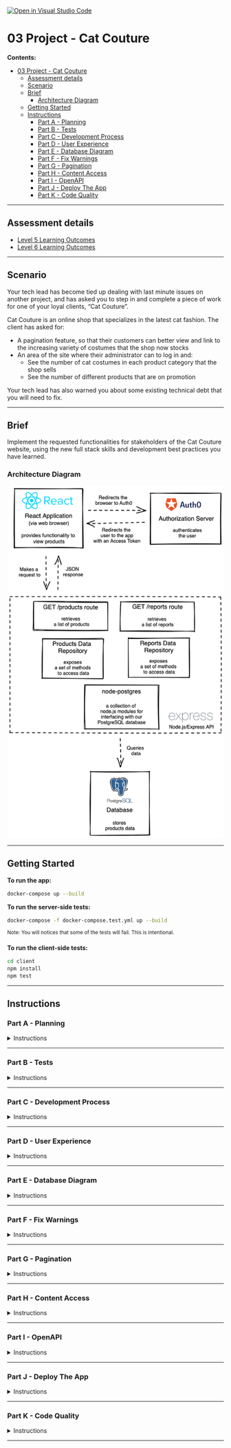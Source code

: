 [![Open in Visual Studio Code](https://classroom.github.com/assets/open-in-vscode-c66648af7eb3fe8bc4f294546bfd86ef473780cde1dea487d3c4ff354943c9ae.svg)](https://classroom.github.com/online_ide?assignment_repo_id=8230606&assignment_repo_type=AssignmentRepo)
# 03 Project - Cat Couture

**Contents:**

- [03 Project - Cat Couture](#03-project---cat-couture)
  - [Assessment details](#assessment-details)
  - [Scenario](#scenario)
  - [Brief](#brief)
    - [Architecture Diagram](#architecture-diagram)
  - [Getting Started](#getting-started)
  - [Instructions](#instructions)
    - [Part A - Planning](#part-a---planning)
    - [Part B - Tests](#part-b---tests)
    - [Part C - Development Process](#part-c---development-process)
    - [Part D - User Experience](#part-d---user-experience)
    - [Part E - Database Diagram](#part-e---database-diagram)
    - [Part F - Fix Warnings](#part-f---fix-warnings)
    - [Part G - Pagination](#part-g---pagination)
    - [Part H - Content Access](#part-h---content-access)
    - [Part I - OpenAPI](#part-i---openapi)
    - [Part J - Deploy The App](#part-j---deploy-the-app)
    - [Part K - Code Quality](#part-k---code-quality)

---

## Assessment details

- [Level 5 Learning Outcomes](./docs/learning-outcomes-l5.md)
- [Level 6 Learning Outcomes](./docs/learning-outcomes-l6.md)

---

## Scenario

Your tech lead has become tied up dealing with last minute issues on another project, and has asked you to step in and complete a piece of work for one of your loyal clients, “Cat Couture”.

Cat Couture is an online shop that specializes in the latest cat fashion. The client has asked for:

- A pagination feature, so that their customers can better view and link to the increasing variety of costumes that the shop now stocks
- An area of the site where their administrator can to log in and:
  - See the number of cat costumes in each product category that the shop sells
  - See the number of different products that are on promotion

Your tech lead has also warned you about some existing technical debt that you will need to fix.

---

## Brief

Implement the requested functionalities for stakeholders of the Cat Couture website, using the new full stack skills and development best practices you have learned.

### Architecture Diagram

![img](./diagrams/brief/cat-couture-architecture-diagram.png)

---

## Getting Started

**To run the app:**

```zsh
docker-compose up --build
```

**To run the server-side tests:**

```zsh
docker-compose -f docker-compose.test.yml up --build
```

<sup>Note: You will notices that some of the tests will fail. This is intentional.</sup>

**To run the client-side tests:**

```zsh
cd client
npm install
npm test
```

---

## Instructions

### Part A - Planning

<details>
  <summary>Instructions</summary>

Read through this project and get an idea of work that you will need to implement.

To plan, organize and prioritize your work you will use GitHub Issues and a GitHub Project board. You do not need to implement each project part in the sequential order of Parts B-K. You will need to break down your work into small, manageable pieces.

You may end up with several GitHub Issues that make up one project part (eg. breaking down the Pagination section into several issues), and issues which contain work from a combination of the different project parts (eg. one issue containing both testing requirements and implementation of functionality).

**Acceptance criteria**

1. Each piece of work required is captured in a [GitHub Issue](https://docs.github.com/en/issues/tracking-your-work-with-issues/about-issues).
2. A [GitHub Project board](https://docs.github.com/en/issues/organizing-your-work-with-project-boards/managing-project-boards/about-project-boards) is used to visualize your work.
3. Only one issue is In Progress at any given time.
4. Each GitHub Issue contains acceptance criteria/test cases.

</details>

---

### Part B - Tests

<details>
  <summary>Instructions</summary>

Your tech lead has already added some tests in anticipation of the new functionality being implemented. Check that these tests pass once your work on the shop has been completed. You are also allowed to modify the existing tests as long as they are meaningful changes.

To improve the maintainability of the application, implement the todo Unit Tests and Integration Tests.

Include an appropriate test plan for each GitHub Issue.

**Acceptance criteria**

1. The acceptance criteria for the Pagination and Content Access GitHub Issues need to use the GIVEN, WHEN, THEN format.
2. GitHub Issues for Parts D to J each contain a test plan outlining how the feature/task/bugfix will be tested.
3. All client-side todo automated tests are correctly implemented.
4. All client-side automated tests are meaningful and pass.
5. All server-side todo automated tests are correctly implemented.
6. All server-side automated tests are meaningful and pass.

</details>

---

### Part C - Development Process

<details>
  <summary>Instructions</summary>

To avoid any waste for your workplace and technical debt for the client, it is important that you adhere to good development practices whilst working on the costume shop.

**Acceptance criteria**

1. [Meaningful commit messages](https://reflectoring.io/meaningful-commit-messages/).
2. Multiple small git commits, demonstrating progression of development.
3. A separate branch is used for each GitHub Issue you work on.
4. Pull requests are created for each GitHub Issue and merged into the `main` branch.
5. [Pull requests include a description](https://github.blog/2015-01-21-how-to-write-the-perfect-pull-request/) explaining the changes made and have the tech lead and teaching assistant added as [reviewers](https://docs.github.com/en/pull-requests/collaborating-with-pull-requests/proposing-changes-to-your-work-with-pull-requests/requesting-a-pull-request-review).
6. Pull requests have comments added to ask for help/feedback, if needed. A clear description of any issues is provided.
7. You should acknowledge all feedback given on pull requests and action the feedback given appropriately.
8. The project is submitted correctly in GitHub with code merged to the `main` branch before the deadline.
9. The project is turned in on Google Classroom.
10. [Feedback](https://docs.google.com/forms/d/e/1FAIpQLSc5t9C5wsMNN7uDKTKvY6W7jKMU_9OE00KWnSjr3OCMS5Qj-w/viewform?usp=pp_url&entry.1220290274=Project&entry.1443355662=Cat+Couture) has been completed.

</details>

---

### Part D - User Experience

<details>
  <summary>Instructions</summary>

To improve the user experience design wireframes for:

1. The product page, taking into account the layout required for pagination and `on promotion` products.
2. The dashboard page where the admin can:
   - See the number of different products in each product category.
   - See the number of different products that are on sale.
3. Use your wireframes when you implement and style the app.

**Acceptance criteria**

1. Wireframes are created. Screenshots or images of the wireframes are added to the [wireframes folder](./wireframes/wireframes.md). The wireframes consider different breakpoints for responsive design for mobile and desktop sizes.
2. The products on the product page are visually laid out in a grid-like arrangement.
3. On the product page the products on promotion "stand out" from the non-discounted products.
4. The web application is 
  using CSS and is responsive.
5. The design layout matches the wireframes, including responsive design.
6. There are no violations of [design principles](https://www.youtube.com/watch?v=a5KYlHNKQB8).
7. The HTML generated from the React app is [valid](https://validator.w3.org/#validate_by_input) and [semantically correct](https://html.com/semantic-markup/).
8. The CSS is [valid](https://jigsaw.w3.org/css-validator/#validate_by_input). Class names are meaningful. No unused CSS rules or properties are left in the project.

</details>

---

### Part E - Database Diagram

<details>
  <summary>Instructions</summary>

To improve the developer experience and maintainability of the shop, create an Entity-Relationship Diagram which accurately reflects the database schema.

**Acceptance criteria**

1. A database diagram is created. A screenshot or an image of the diagram is added to the [diagrams folder](./diagrams/database_diagram.md]).
2. The database diagram accurately reflects the database schema.

</details>

---

### Part F - Fix Warnings

<details>
  <summary>Instructions</summary>
  
Unfortunately, there appear to be some warnings showing up in the terminal and browser console when the app is run. Raise a bug in GitHub to address the problems. Prioritise and fix it accordingly.

**Acceptance criteria**

1. Bugs addressing each of the warnings in the terminal and the browser console are raised via GitHub Issues.
2. Each bug issue contains a detailed description of the problems that are occurring.
3. Each bug issue contains acceptance criteria of how it will be known when the problems are fixed.
4. The problems have been fixed and the bug GitHub Issues have been closed.

</details>

---

### Part G - Pagination

<details>
  <summary>Instructions</summary>
  
Implement pagination. Fortunately, your tech lead had already made a start on the pagination and completed some code.

**User Story**

- **As a** cat fashion enthusiast
- **I want** to see only some of the cat costumes first and use pagination to navigate through the rest of the cat costumes
- **So that** I am able to easily browse through the list of cat costumes

**Acceptance criteria**

- GIVEN that the cat costume shop has products,
  1. WHEN a user goes to the main products page, THEN the pagination control will be displayed.
  2. WHEN a user navigates to the first page of the products page, THEN the previous/back button of the pagination control will be disabled.
  3. WHEN a user goes to the main product page, THEN the current page will be highlighted in the pagination control.
  4. WHEN the user navigates to the second page of the main product page, THEN the previous/back button of the pagination control will be enabled.
  5. WHEN the user navigates to the last page of the main product page, THEN next button of the pagination control will be disabled.
  6. WHEN the user navigates to the next page of the main product page, THEN the previously displayed 10 products will not be displayed.
- GIVEN that the GET /products route exists,
  1. WHEN the client sends a request for a specific number or page of products which are valid as per the API spec, THEN return status 200, a correct list of products and information about pagination.
  2. WHEN the client sends a request for a specific number or page of products which are not valid as per the API spec, THEN return status 400 and an appropriate error message.

</details>

---

### Part H - Content Access

<details>
  <summary>Instructions</summary>
  
Make sure that only a logged in user who has `read:reports` permission can access the Dashboard page reports. Fortunately, your tech lead had already made a start on the dashboard page and completed some code.

**User Story**

- **As a** shop administrator
- **I want** to view information about my products
- **So that** I can manage my business

**Acceptance criteria**

1. Users who are not logged in are not able to see the Dashboard page.
2. Users who have the `read:reports` permission are able to see the reports in the Dashboard page.
3. Users who do not have the `read:reports` permission are not able to access the reports through the `/reports` endpoint or see the reports when they visit the Dashboard page.

</details>

---

### Part I - OpenAPI

<details>
  <summary>Instructions</summary>
  
To improve the developer experience and maintainability of the API, update the [OpenAPI spec](./server/apispec.yaml) file to match the requested functionality of the API.

**Acceptance criteria**

1. The OpenAPI definition file contains all information about the requested functionality of the `/products` endpoint. The OpenAPI definition file includes all information about the pagination query parameters and the content of the 200 successful response.
2. The OpenAPI definition file contains all information about the requested functionality of the `/reports` endpoint. The OpenAPI definition file includes all information about the content of the 200 successful response. The OpenAPI definition file includes all information about the 401 and 403 client error responses and the 500 server error response.
3. The OpenAPI spec file includes the URL information of the production API server.
4. There are no validation problems.

</details>

---

### Part J - Deploy The App

<details>
  <summary>Instructions</summary>
  
**User Story**

- **As a** cat fashion enthusiast
- **I want** to access the web page
- **So that** I can see what cat costumes I am able to purchase

**Acceptance criteria**

1. GIVEN that the application is deployed, WHEN the user types the web app URL in the browser, THEN the web app is loaded.
2. The deployed application works as it should, with the same behaviour as the development application.
3. The public URL to your deployed app has been added into [url-of-my-app.txt](./url-of-my-app.txt).

</details>

---

### Part K - Code Quality

<details>
  <summary>Instructions</summary>

Your Tech lead has stressed the importance of the quality and maintainability of the code in your project due to the vast number of clients that your business looks after. There is no time available for you to go back later and clean things up.

**Acceptance criteria**

1. Code uses the repository design pattern so that it is easy to maintain and reuse.
2. All code is formatted using Prettier.
3. Code is logical and easy to read and understand.
4. Function and variable names are meaningful, useful, and consistent.
5. Comments are added, if needed, following the rule of "Code Tells You How, Comments Tell You Why".
6. There is little to no repetition in logic.
7. No warnings, errors, bugs or syntax problems.
8. No unused code is left in the project.

</details>

---
